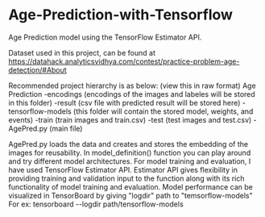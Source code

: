 # Age-Prediction-with-Tensorflow
Age Prediction model using the TensorFlow Estimator API.

Dataset used in this project, can be found at
https://datahack.analyticsvidhya.com/contest/practice-problem-age-detection/#About

Recommended project hierarchy is as below: (view this in raw format)
Age Prediction
  -encodings (encodings of the images and labeles will be stored in this folder)
  -result (csv file with predicted result will be stored here)
  -tensorflow-models (this folder will contain the stored model, weights, and events)
  -train (train images and train.csv)
  -test (test images and test.csv)
  -AgePred.py (main file)
 

AgePred.py loads the data and creates and stores the embedding of the images for reusability.
In model_definition() function you can play around and try different model architectures.
For model training and evaluation, I have used TensorFlow Estimator API. Estimator API gives
flexibility in providing training and validation input to the function along with its 
rich functionality of model training and evaluation. Model performance can be visualized 
in TensorBoard by giving "logdir" path to "temsorflow-models"
For ex: tensorboard --logdir path/tensorflow-models

